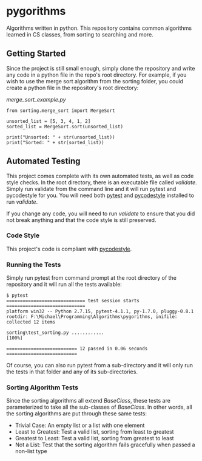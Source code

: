 # pygorithms
Algorithms written in python.  This repository contains common algorithms learned in CS classes, from sorting to searching and more.


## Getting Started
Since the project is still small enough, simply clone the repository and write any code in a python file in the repo's root directory. For example, if you wish to use the merge sort algorithm from the sorting folder, you could create a python file in the repository's root directory:

*merge_sort_example.py*

	from sorting.merge_sort import MergeSort

	unsorted_list = [5, 3, 4, 1, 2]
	sorted_list = MergeSort.sort(unsorted_list)

	print("Unsorted: " + str(unsorted_list))
	print("Sorted: " + str(sorted_list))


##  Automated Testing
This project comes complete with its own automated tests, as well as code style checks. In the root directory, there is an executable file called *validate*. Simply run validate from the command line and it will run pytest and pycodestyle for you. You will need both [pytest](https://docs.pytest.org/en/latest/getting-started.html) and [pycodestyle](https://pypi.org/project/pycodestyle/) installed to run *validate*.

If you change any code, you will need to run *validate* to ensure that you did not break anything and that the code style is still preserved.

### Code Style
This project's code is compliant with [pycodestyle](https://pypi.org/project/pycodestyle/). 

### Running the Tests
Simply run pytest from command prompt at the root directory of the repository and it will run all the tests available:

	$ pytest
	============================= test session starts =============================
	platform win32 -- Python 2.7.15, pytest-4.1.1, py-1.7.0, pluggy-0.8.1
	rootdir: F:\Michael\Programming\Algorithms\pygorithms, inifile:
	collected 12 items

	sorting\test_sorting.py ............                                     [100%]

	========================== 12 passed in 0.06 seconds ==========================
Of course, you can also run pytest from a sub-directory and it will only run the tests in that folder and any of its sub-directories.

### Sorting Algorithm Tests
Since the sorting algorithms all extend *BaseClass*, these tests are parameterized to take all the sub-classes of *BaseClass*. In other words, all the sorting algorithms are put through these same tests:
- Trivial Case: An empty list or a list with one element
- Least to Greatest: Test a valid list, sorting from least to greatest
- Greatest to Least: Test a valid list, sorting from greatest to least
- Not a List: Test that the sorting algorithm fails gracefully when passed a non-list type
